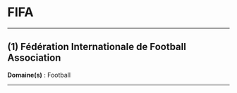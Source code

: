 # FIFA

--------------------

## (1) Fédération Internationale de Football Association

**Domaine(s)** : Football

--------------------